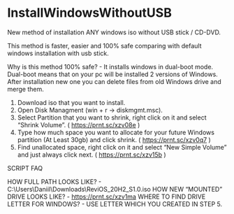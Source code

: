 # InstallWindowsWithoutUSB
New method of installation ANY windows iso without USB stick / CD-DVD.


This method is faster, easier and 100% safe comparing with default windows installation with usb stick.

Why is this method 100% safe? - It installs windows in dual-boot mode.
Dual-boot means that on your pc will be installed 2 versions of Windows.
After installation new one you can delete files from old Windows drive and merge them.


1. Download iso that you want to install.
2. Open Disk Managment (win + r -> diskmgmt.msc).
3. Select Partition that you want to shrink, right click on it and select “Shrink Volume”. ( https://prnt.sc/xzv08e )
4. Type how much space you want to allocate for your future Windows partition (At Least 30gb) and click shrink. ( https://prnt.sc/xzv0q7 )
5. Find unallocated space, right click on it and select “New Simple Volume” and just always click next. ( https://prnt.sc/xzv15b )



SCRIPT FAQ

HOW FULL PATH LOOKS LIKE? - C:\Users\Daniil\Downloads\ReviOS_20H2_S1.0.iso
HOW NEW “MOUNTED” DRIVE LOOKS LIKE? - https://prnt.sc/xzv1ma
WHERE TO FIND DRIVE LETTER FOR WINDOWS? - USE LETTER WHICH YOU CREATED IN STEP 5.
